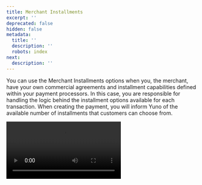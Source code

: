 ```yaml
---
title: Merchant Installments
excerpt: ''
deprecated: false
hidden: false
metadata:
  title: ''
  description: ''
  robots: index
next:
  description: ''
---
```

You can use the Merchant Installments options when you, the merchant, have your own commercial agreements and installment capabilities defined within your payment processors. In this case, you are responsible for handling the logic behind the installment options available for each transaction. When creating the payment, you will inform Yuno of the available number of installments that customers can choose from.

<Video src="https://github.com/writechoiceorg/yuno-images/raw/main/doc/yourPaymentsOperationSystem/installments.mp4" />

<br />

<HTMLBlock>{`
<div style="background-color: #FFFFF; padding: 16px; display: flex; justify-content: center; border-radius:14px;">
  <video src="https://github.com/writechoiceorg/yuno-images/raw/main/doc/yourPaymentsOperationSystem/installments.mp4" loop autoplay muted playsinline style="width:100%; height:100%; border-radius:14px; display:block; object-fit:cover; background-color:rgba(0, 0, 0, 0); object-position:50% 50%; box-shadow: 0px 0px 0px 0px rgba(40, 42, 47, 0.05), 0px 3px 6px 0px rgba(40, 42, 47, 0.05), 0px 11px 11px 0px rgba(40, 42, 47, 0.04), 0px 25px 15px 0px rgba(40, 42, 47, 0.02), 0px 44px 18px 0px rgba(40, 42, 47, 0.01), 0px 69px 19px 0px rgba(40, 42, 47, 0.00);"></video>
</div>
`}</HTMLBlock>

## How to Use Merchant Installments?

Depending on the way you are connected to Yuno, the process of configuring the installments may vary. Next, we present how you can inform Yuno of the installment option for the Direct workflow and the SDK integration.

### Direct workflow

When using a [Direct integration](doc:direct-flow),  you manage the front-end checkout experience. In this case, you will inform Yuno about the number of installments when creating the payment using the [Create Payment](ref:create-payment) endpoint. The number of installments will be defined through the  `payment_method.detail.card.installments` parameter.

### SDK Integration

When you use Yuno's SDK, Yuno is responsible for presenting to the customer the installment options available for each payment. As a result, you need to inform Yuno which installments will be available for your account. In this case, the installment configurations are performed through [Yuno's Dashboard](https://auth.y.uno/u/login?). To perform this configuration, execute the two steps described below.

1. First, when configuring your provider [Connection](doc:connections) in Yuno Dashboard, you need to enable the installments option. Thus, Yuno will show the installment option when the customer chooses the Credit card option form of the SDK checkout.

<Image align="center" src="https://files.readme.io/3874bb1-installments.png" />

2. After enabling the installments, you need to create an installment plan using the  [Create Installments Plan](ref:create-installments-plan) endpoint. When creating a plan, you will specify the accepted currency, amounts, card brands, dates, etc. After that, we will take care of the rest.

> 🚧 Secure Fields SDK Integration
>
> When using Secure Fields SDK integration, you will need to [enable the installments option](secure-fields-payment#step-3-start-the-checkout-process) while starting the checkout process.

For merchant-created installments, you also have the possibility of specifying the plan for every session by either using:

* the `plan_id` while [creating the session](ref:create-checkout-session).
* a `plan structure` while [creating the checkout session](ref:create-checkout-session).

> ❗️ Routing with Fallback Providers
>
> When setting up your [route](routing) for the Card payment method, it's important to remember that if you have a fallback provider while using installments, we will try to make a fallback payment if the first transaction is rejected. Therefore, it's crucial to ensure that both providers support the amount of installments set for your account. If they do not, you can set up different routes for each scenario to avoid issues.